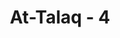 ---
title: "At-Talaq - 4"
no: 4
arabic_no: ٤
ayah: وَالّٰۤـِٔيْ يَىِٕسْنَ مِنَ الْمَحِيْضِ مِنْ نِّسَاۤىِٕكُمْ اِنِ ارْتَبْتُمْ فَعِدَّتُهُنَّ ثَلٰثَةُ اَشْهُرٍۙ وَّالّٰۤـِٔيْ لَمْ يَحِضْنَۗ وَاُولَاتُ الْاَحْمَالِ اَجَلُهُنَّ اَنْ يَّضَعْنَ حَمْلَهُنَّۗ وَمَنْ يَّتَّقِ اللّٰهَ يَجْعَلْ لَّهٗ مِنْ اَمْرِهٖ يُسْرًا 
translation: "Perempuan-perempuan yang tidak haid lagi (menopause) di antara istri-istrimu jika kamu ragu-ragu (tentang masa idahnya) maka idahnya adalah tiga bulan; dan begitu (pula) perempuan-perempuan yang tidak haid. Sedangkan perempuan-perempuan yang hamil, waktu idah mereka itu ialah sampai mereka melahirkan kandungannya. Dan barangsiapa bertakwa kepada Allah, niscaya Dia menjadikan kemudahan baginya dalam urusannya. "
tafsir: "Ayat ini menjelaskan bahwa idah perempuan-perempuan yang ya'is (tidak haid lagi), adalah tiga bulan. Begitu juga perempuan muda yang belum pernah haid. Adapun bagi perempuan-perempuan yang hamil, maka idahnya sampai melahirkan kandungannya. Begitu juga perempuan-perempuan hamil yang meninggal suaminya, idahnya sampai melahirkan kandungannya, sebagaimana yang diriwayatkan Imam Malik, Imam Syafi'i, Abdur Razaq, Ibnu Abi Syaibah, dan Ibnu Mundhir dari Ibnu 'Umar. Ketika ditanya tentang perempuan hamil yang meninggal suaminya, Ibnu 'Umar menjawab, \"Apabila perempuan itu melahirkan kandungannya, maka ia menjadi halal (untuk dinikahi).\" Mengenai hal ini ada ulama yang berpendapat yang didasarkan pada masa terlama dari dua waktu, yaitu kalau hamil tua dan segera melahirkan maka idahnya 4 bulan 10 hari. Sedang kalau hamil muda, idahnya sampai perempuan itu melahirkan. Orang yang bertakwa kepada Allah, melaksanakan perintah-Nya dan menjauhi larangan-Nya, maka ia akan dimudahkan urusannya, dilepaskan dari kesulitan yang dialaminya.\n\nDua ayat di atas (ayat 1 dan 4), dan 2 (dua) ayat lain yang berada di antaranya (ayat 2 dan 3), mengatur mengenai tata cara perceraian. Di antaranya hal yang mengatur masa idah. Masa tersebut dengan jelas disebutkan sebagai 3 (tiga) bulan bagi wanita yang (sedang) tidak haid dan mereka yang sudah memasuki masa menopause, dan sampai saat melahirkan bagi mereka yang sedang mengandung.\n\nPada dasarnya, waktu tiga bulan, apabila tidak lagi terjadi persetubuhan, maka akan dapat ditentukan kondisi wanita, apakah dalam keadaan hamil atau tidak. Karena mulai pada bulan pertama kehamilan, haid akan berhenti. Tentunya, berhentinya haid ini dapat disebabkan oleh banyak hal. Dapat karena hamil, atau sedang memulai proses menopause, atau karena adanya penyakit. Bagi seorang wanita, mereka akan mengetahui terjadinya kehamilan dari adanya beberapa ciri lain, karena kehamilan tidak saja ditandai oleh terlambatnya haid atau makin \"gendutnya\" perut. Masih ada tanda-tanda lainnya. Memang tidak mudah mengetahui apakah seseorang benar-benar hamil atau tidak."
---